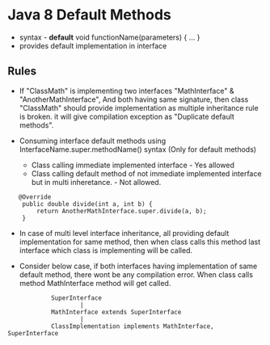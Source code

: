 # Java 8 Default Methods
  - syntax - **default** void functionName(parameters) { ... }
  - provides default implementation in interface
  
## Rules 
- If "ClassMath" is implementing two interfaces "MathInterface" & "AnotherMathInterface", And both having same signature, then class "ClassMath" should provide implementation as multiple inheritance rule is broken. it will give compilation exception as "Duplicate default methods".


- Consuming interface default methods using InterfaceName.super.methodName() syntax (Only for default methods)
     - Class calling immediate implemented interface - Yes allowed
     - Class calling default method of not immediate implemented interface but in multi inheretance. - Not allowed.

```
   @Override
	public double divide(int a, int b) {
		return AnotherMathInterface.super.divide(a, b);
	}
```

- In case of multi level interface inheritance, all providing default implementation for same method, then when class calls this method last interface which class is implementing will be called.


- Consider below case, if both interfaces having implementation of same default method, there wont be any compilation error. When class calls method MathInterface method will get called.

```
			SuperInterface
					|
			MathInterface extends SuperInterface
					|
			ClassImplementation implements MathInterface, SuperInterface
```

